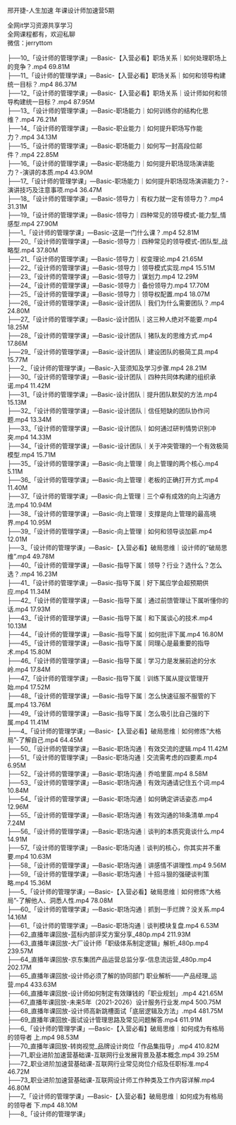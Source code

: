 邢开捷-人生加速 年课设计师加速营5期

全网it学习资源共享学习<br>全网课程都有，欢迎私聊<br>微信：jerryttom<br>

├──10_「设计师的管理学课」—Basic-【入营必看】职场关系｜如何处理职场上的竞争？.mp4 69.81M<br> ├──11_「设计师的管理学课」—Basic-【入营必看】职场关系｜如何和领导构建统一目标？.mp4 86.37M<br> ├──12_「设计师的管理学课」—Basic-【入营必看】职场关系｜设计师如何和领导构建统一目标？.mp4 87.95M<br> ├──13_「设计师的管理学课」—Basic-职场能力｜如何训练你的结构化思维？.mp4 76.21M<br> ├──14_「设计师的管理学课」—Basic-职业能力｜如何提升职场写作能力？.mp4 34.13M<br> ├──15_「设计师的管理学课」—Basic-职场能力｜如何写一封高段位邮件？.mp4 22.85M<br> ├──16_「设计师的管理学课」—Basic-职场能力｜如何提升职场现场演讲能力？-演讲的本质.mp4 43.90M<br> ├──17_「设计师的管理学课」—Basic-职场能力｜如何提升职场现场演讲能力？-演讲技巧及注意事项.mp4 36.47M<br> ├──18_「设计师的管理学课」—Basic-领导力｜有权力就一定有领导力？.mp4 31.31M<br> ├──19_「设计师的管理学课」—Basic-领导力｜四种常见的领导模式-能力型_情感型.mp4 27.90M<br> ├──1_「设计师的管理学课」—Basic-这是一门什么课？.mp4 52.81M<br> ├──20_「设计师的管理学课」—Basic-领导力｜四种常见的领导模式-团队型_战略型.mp4 37.80M<br> ├──21_「设计师的管理学课」—Basic-领导力｜权变理论.mp4 21.65M<br> ├──22_「设计师的管理学课」—Basic-领导力｜领导模式实现.mp4 15.51M<br> ├──23_「设计师的管理学课」—Basic-领导力｜谋划力.mp4 12.29M<br> ├──24_「设计师的管理学课」—Basic-领导力｜备份领导力.mp4 17.70M<br> ├──25_「设计师的管理学课」—Basic-领导力｜领导权配置.mp4 18.07M<br> ├──26_「设计师的管理学课」—Basic-设计团队｜我们为什么需要团队？.mp4 24.80M<br> ├──27_「设计师的管理学课」—Basic-设计团队｜这三种人绝对不能要.mp4 18.25M<br> ├──28_「设计师的管理学课」—Basic-设计团队｜猪队友的思维方式.mp4 17.86M<br> ├──29_「设计师的管理学课」—Basic-设计团队｜建设团队的极简工具.mp4 15.77M<br> ├──2_「设计师的管理学课」—Basic-入营须知及学习步骤.mp4 28.21M<br> ├──30_「设计师的管理学课」—Basic-设计团队｜四种共同体构建的组织承诺.mp4 11.42M<br> ├──31_「设计师的管理学课」—Basic-设计团队｜提升团队默契的方法.mp4 15.13M<br> ├──32_「设计师的管理学课」—Basic-设计团队｜信任短缺的团队协作问题.mp4 13.34M<br> ├──33_「设计师的管理学课」—Basic-设计团队｜如何通过研判情势识别冲突.mp4 14.33M<br> ├──34_「设计师的管理学课」—Basic-设计团队｜关于冲突管理的一个有效极简模型.mp4 15.71M<br> ├──35_「设计师的管理学课」—Basic-向上管理｜向上管理的两个核心.mp4 5.11M<br> ├──36_「设计师的管理学课」—Basic-向上管理｜老板的正确打开方式.mp4 11.40M<br> ├──37_「设计师的管理学课」—Basic-向上管理｜三个卓有成效的向上沟通方法.mp4 10.94M<br> ├──38_「设计师的管理学课」—Basic-向上管理｜支撑是向上管理的最高境界.mp4 10.95M<br> ├──39_「设计师的管理学课」—Basic-向上管理｜如何和领导谈加薪.mp4 12.01M<br> ├──3_「设计师的管理学课」—Basic-【入营必看】破局思维｜设计师的“破局思维”.mp4 49.78M<br> ├──40_「设计师的管理学课」—Basic-指导下属｜领导？行业？选什么？怎么选？.mp4 16.23M<br> ├──41_「设计师的管理学课」—Basic-指导下属｜好下属应学会超预期供应.mp4 11.34M<br> ├──42_「设计师的管理学课」—Basic-指导下属｜通过前馈管理让下属听懂你的话.mp4 17.93M<br> ├──43_「设计师的管理学课」—Basic-指导下属｜和下属谈心的技术.mp4 10.13M<br> ├──44_「设计师的管理学课」—Basic-指导下属｜如何批评下属.mp4 16.80M<br> ├──45_「设计师的管理学课」—Basic-指导下属｜同理心是最重要的指导术.mp4 15.80M<br> ├──46_「设计师的管理学课」—Basic-指导下属｜学习力是发展前途的分水岭.mp4 17.84M<br> ├──47_「设计师的管理学课」—Basic-指导下属｜训练下属从提议管理开始.mp4 17.52M<br> ├──48_「设计师的管理学课」—Basic-指导下属｜怎么快速征服不服管的下属.mp4 13.76M<br> ├──49_「设计师的管理学课」—Basic-指导下属｜怎么吸引比自己强的下属.mp4 11.41M<br> ├──4_「设计师的管理学课」—Basic-【入营必看】破局思维｜如何修炼“大格局”-了解自己.mp4 64.45M<br> ├──50_「设计师的管理学课」—Basic-职场沟通｜有效交流的逻辑.mp4 11.42M<br> ├──51_「设计师的管理学课」—Basic-职场沟通｜交流需考虑的四要素.mp4 6.95M<br> ├──52_「设计师的管理学课」—Basic-职场沟通｜乔哈里窗.mp4 8.58M<br> ├──53_「设计师的管理学课」—Basic-职场沟通｜有效沟通请记住五个词.mp4 10.84M<br> ├──54_「设计师的管理学课」—Basic-职场沟通｜如何确定讲话姿态.mp4 12.96M<br> ├──55_「设计师的管理学课」—Basic-职场沟通｜有效沟通的18条清单.mp4 7.24M<br> ├──56_「设计师的管理学课」—Basic-职场沟通｜谈判的本质究竟谈什么.mp4 14.91M<br> ├──57_「设计师的管理学课」—Basic-职场沟通｜谈判的核心，你其实并不重要.mp4 10.63M<br> ├──58_「设计师的管理学课」—Basic-职场沟通｜讲感情不讲理性.mp4 9.56M<br> ├──59_「设计师的管理学课」—Basic-职场沟通｜十招斗狠的强硬谈判策略.mp4 15.36M<br> ├──5_「设计师的管理学课」—Basic-【入营必看】破局思维｜如何修炼“大格局”-了解他人、洞悉人性.mp4 78.08M<br> ├──60_「设计师的管理学课」—Basic-职场沟通｜抓到一手烂牌？没关系.mp4 14.16M<br> ├──61_「设计师的管理学课」—Basic-职场沟通｜谈判模块复盘.mp4 6.53M<br> ├──62_直播年课回放-蓝标内部评奖方案分享_480p.mp4 211.93M<br> ├──63_直播年课回放-大厂设计师「职级体系制定逻辑」解析_480p.mp4 239.57M<br> ├──64_直播年课回放-京东集团产品运营总监分享-信息流运营_480p.mp4 202.17M<br> ├──65_直播年课回放-设计师必须了解的协同部门 职业解析——产品经理_运营.mp4 433.63M<br> ├──66_直播年课回放-设计师如何制定有效赚钱的「职业规划」.mp4 421.65M<br> ├──67_直播年课回放-未来5年（2021-2026）设计服务行业发.mp4 500.75M<br> ├──68_直播年课回放-设计师高新跳槽面试「底层逻辑及方法」.mp4 481.75M<br> ├──69_直播年课回放-面试设计管理思路及常见问题解答.mp4 611.91M<br> ├──6_「设计师的管理学课」—Basic-【入营必看】破局思维｜如何成为有格局的领导者 上.mp4 98.53M<br> ├──70_直播年课回放-转岗视觉_品牌设计岗位「作品集指导」.mp4 410.82M<br> ├──71_职业进阶加速营基础课-互联网行业发展背景及基本概念.mp4 39.25M<br> ├──72_职业进阶加速营基础课-互联网行业常见岗位介绍及任职标准.mp4 46.72M<br> ├──73_职业进阶加速营基础课-互联网设计师工作种类及工作内容详解.mp4 46.80M<br> ├──7_「设计师的管理学课」—Basic-【入营必看】破局思维｜如何成为有格局的领导者 下.mp4 48.10M<br> ├──8_「设计师的管理学课」